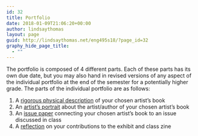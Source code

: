 ```yaml
---
id: 32
title: Portfolio
date: 2018-01-09T21:06:20+00:00
author: lindsaythomas
layout: page
guid: http://lindsaythomas.net/eng495s18/?page_id=32
graphy_hide_page_title:
  - ""
---
```

The portfolio is composed of 4 different parts. Each of these parts has its own due date, but you may also hand in revised versions of any aspect of the individual portfolio at the end of the semester for a potentially higher grade. The parts of the individual portfolio are as follows:

  1. A [rigorous physical description](http://lindsaythomas.net/eng495s18/rigorous-physical-description/) of your chosen artist’s book
  2. An [artist’s portrait](http://lindsaythomas.net/eng495s18/artists-portrait/) about the artist/author of your chosen artist’s book
  3. An [issue paper](http://lindsaythomas.net/eng495s18/issue-paper/) connecting your chosen artist’s book to an issue discussed in class
  4. A [reflection](http://lindsaythomas.net/eng495s18/artists-statement/) on your contributions to the exhibit and class zine